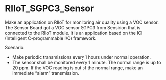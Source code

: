 # RIIoT_SGPC3_Sensor

Make an application on RIIoT for monitoring air quality using a VOC sensor. The Sensor Board got a VOC sensor SGPC3 from Sensirion that is connected to the RIIoT module. It is an application based on the ICI (Intelligent C-programmable I/O) framework.

Scenario:
- Make periodic transmissions every 1 hours under normal operation.
- The sensor shall be monitored every 1 minute. The normal range is up to 20 ppm. If the VOC reading is out of the normal range, make an immediate “alarm” transmission.
